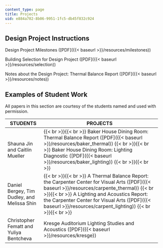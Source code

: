 ```yaml
---
content_type: page
title: Projects
uid: e884a702-8b06-9951-1fc5-db45f832c924
---
```


Design Project Instructions
---------------------------

Design Project Milestones ([PDF]({{< baseurl >}}/resources/milestones))

Building Selection for Design Project ([PDF]({{< baseurl >}}/resources/selection))

Notes about the Design Project: Thermal Balance Report ([PDF]({{< baseurl >}}/resources/notes))

Examples of Student Work
------------------------

All papers in this section are courtesy of the students named and used with permission.

| STUDENTS | PROJECTS |
| --- | --- |
| Shauna Jin and Caitlin Mueller |  {{< br >}}{{< br >}} Baker House Dining Room: Thermal Balance Report ([PDF]({{< baseurl >}}/resources/baker_thermal)) {{< br >}}{{< br >}} Baker House Dining Room: Lighting Diagnostic ([PDF]({{< baseurl >}}/resources/baker_lighting)) {{< br >}}{{< br >}}  |
| Daniel Bergey, Tim Dudley, and Melissa Shin |  {{< br >}}{{< br >}} A Thermal Balance Report: the Carpenter Center for Visual Arts ([PDF]({{< baseurl >}}/resources/carpente_thermal)) {{< br >}}{{< br >}} A Lighting and Acoustics Report: the Carpenter Center for Visual Arts ([PDF]({{< baseurl >}}/resources/carpent_lighting)) {{< br >}}{{< br >}}  |
| Christopher Fematt and Yuliya Bentcheva | Kresge Auditorium Lighting Studies and Acoustics ([PDF]({{< baseurl >}}/resources/kresge))